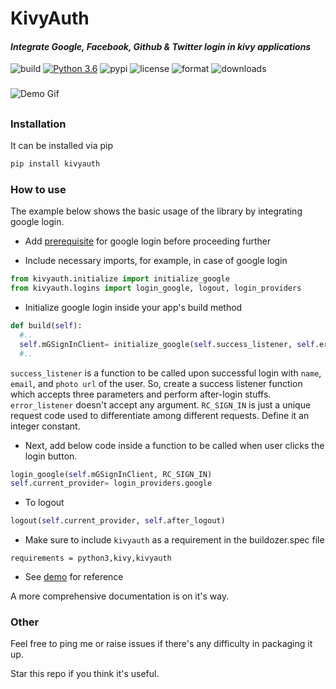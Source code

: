 # KivyAuth
#### *Integrate Google, Facebook, Github &amp; Twitter login in kivy applications*
![build](https://travis-ci.org/shashi278/social-auth-kivy.svg?branch=master) [![Python 3.6](https://img.shields.io/pypi/pyversions/kivymd)](https://www.python.org/downloads/release/python-360/) ![pypi](https://img.shields.io/pypi/v/kivyauth) ![license](https://img.shields.io/pypi/l/kivyauth) ![format](https://img.shields.io/pypi/format/kivyauth) ![downloads](https://img.shields.io/pypi/dm/kivyauth) 

###
![Demo Gif](demo/demo.gif)

##
### Installation
It can be installed via pip
```bash
pip install kivyauth
```

### How to use
The example below shows the basic usage of the library by integrating google login.

* Add [prerequisite](docs/integrate-google-facebook-login.md#prerequisite) for google login before proceeding further

* Include necessary imports, for example, in case of google login
```python
from kivyauth.initialize import initialize_google
from kivyauth.logins import login_google, logout, login_providers
```

* Initialize google login inside your app's build method
```python
def build(self):
  #..
  self.mGSignInClient= initialize_google(self.success_listener, self.error_listener, RC_SIGN_IN)
  #..
```
`success_listener` is a function to be called upon successful login with `name`, `email`, and `photo url` of the user. So, create a success listener function which accepts three parameters and perform after-login stuffs. `error_listener` doesn't accept any argument.
`RC_SIGN_IN` is just a unique request code used to differentiate among different requests. Define it an integer constant.

* Next, add below code inside a function to be called when user clicks the login button.
```python
login_google(self.mGSignInClient, RC_SIGN_IN)
self.current_provider= login_providers.google
```

* To logout
```python
logout(self.current_provider, self.after_logout)
```

* Make sure to include `kivyauth` as a requirement in the buildozer.spec file
```spec
requirements = python3,kivy,kivyauth
```

* See [demo](demo/) for reference

A more comprehensive documentation is on it's way.

### Other
Feel free to ping me or raise issues if there's any difficulty in packaging it up.

Star this repo if you think it's useful.
